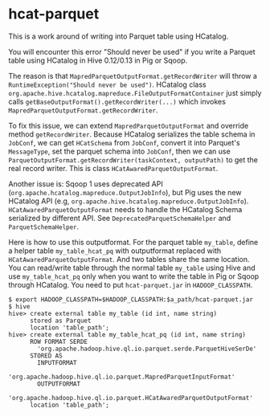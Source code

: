 hcat-parquet
============

This is a work around of writing into Parquet table using HCatalog.

You will encounter this error "Should never be used" if you write a Parquet table using HCatalog in Hive 0.12/0.13 in Pig or Sqoop.

The reason is that `MapredParquetOutputFormat.getRecordWriter` will throw a `RuntimeException("Should never be used")`. HCatalog class `org.apache.hive.hcatalog.mapreduce.FileOutputFormatContainer` just simply calls `getBaseOutputFormat().getRecordWriter(...)` which invokes `MapredParquetOutputFormat.getRecordWriter`.

To fix this issue, we can extend `MapredParquetOutputFormat` and override method `getRecordWriter`. Because HCatalog serializes the table schema in `JobConf`, we can get `HCatSchema` from `JobConf`, convert it into Parquet's `MessageType`, set the parquet schema into `JobConf`, then we can use `ParquetOutputFormat.getRecordWriter(taskContext, outputPath)` to get the real record writer. This is class `HCatAwaredParquetOutputFormat`.

Another issue is: Sqoop 1 uses deprecated API (`org.apache.hcatalog.mapreduce.OutputJobInfo`), but Pig uses the new HCatalog API (e.g, `org.apache.hive.hcatalog.mapreduce.OutputJobInfo`). `HCatAwaredParquetOutputFormat` needs to handle the HCatalog Schema serialized by different API. See `DeprecatedParquetSchemaHelper` and `ParquetSchemaHelper`.

Here is how to use this outputformat. For the parquet table `my_table`, define a helper table `my_table_hcat_pq` with outputformat replaced with `HCatAwaredParquetOutputFormat`. And two tables share the same location. You can read/write table through the normal table `my_table` using Hive and use `my_table_hcat_pq` only when you want to write the table in Pig or Sqoop through HCatalog. You need to put `hcat-parquet.jar` in `HADOOP_CLASSPATH`.
```
$ export HADOOP_CLASSPATH=$HADOOP_CLASSPATH:$a_path/hcat-parquet.jar
$ hive
hive> create external table my_table (id int, name string)
      stored as Parquet 
      location 'table_path';
hive> create external table my_table_hcat_pq (id int, name string)
      ROW FORMAT SERDE
        'org.apache.hadoop.hive.ql.io.parquet.serde.ParquetHiveSerDe'
      STORED AS 
        INPUTFORMAT 
          'org.apache.hadoop.hive.ql.io.parquet.MapredParquetInputFormat' 
        OUTPUTFORMAT 
          'org.apache.hadoop.hive.ql.io.parquet.HCatAwaredParquetOutputFormat'
      location 'table_path';
```
